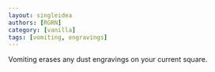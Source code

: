 ```yaml
---
layout: singleidea
authors: [RGRN]
category: [vanilla]
tags: [vomiting, engravings]
---
```

Vomiting erases any dust engravings on your current square.
